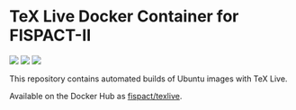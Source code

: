# TeX Live Docker Container for FISPACT-II
[![](https://img.shields.io/docker/pulls/fispact/texlive.svg?style=flat)](https://hub.docker.com/r/fispact/texlive) [![](https://img.shields.io/docker/build/fispact/texlive.svg?style=flat)](https://hub.docker.com/r/fispact/texlive) [![](https://images.microbadger.com/badges/license/fispact/texlive.svg)](https://microbadger.com/images/fispact/texlive)

This repository contains automated builds of Ubuntu images with TeX Live. 

Available on the Docker Hub as [fispact/texlive](https://hub.docker.com/r/fispact/texlive/).
